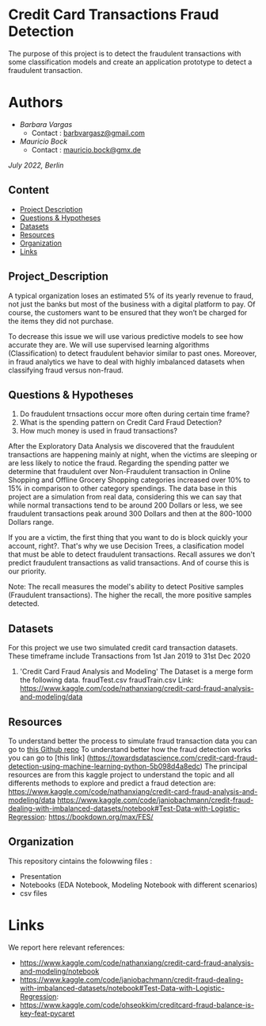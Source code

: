 # Credit Card Transactions Fraud Detection

The purpose of this project is to detect the fraudulent transactions with some classification models and create an application prototype to detect a fraudulent transaction. 

# Authors
- *Barbara Vargas*
  - Contact : barbvargasz@gmail.com
- *Mauricio Bock*
  - Contact : mauricio.bock@gmx.de
  
 *July 2022, Berlin*

## Content
- [Project Description](#Project_Description)  
- [Questions & Hypotheses](#Questions_&_Hypotheses)  
- [Datasets](#datasets)
- [Resources](#resources) 
- [Organization](#organization)
- [Links](#links)
 
## Project_Description

A typical organization loses an estimated 5% of its yearly revenue to fraud, not just the banks but most of the business with a digital platform to pay. Of course, the customers want to be ensured that they won’t be charged for the items they did not purchase.

To decrease this issue we will use various predictive models to see how accurate they are. We will use supervised learning algorithms (Classification) to detect fraudulent behavior similar to past ones. Moreover, in fraud analytics we have to deal with highly imbalanced datasets when classifying fraud versus non-fraud.

## Questions & Hypotheses

1. Do fraudulent trnsactions occur more often during certain time frame?
2. What is the spending pattern on Credit Card Fraud Detection?
3. How much money is used in fraud transactions?

After the Exploratory Data Analysis we discovered that the fraudulent transactions are happening mainly at night, when the victims are sleeping or are less likely to notice the fraud.
Regarding the spending patter we determine that fraudulent over Non-Fraudulent transaction in Online Shopping and Offline Grocery Shopping categories increased over 10% to 15% in comparison to other category spendings.
The data base in this project are a simulation from real data, considering this we can say that while normal transactions tend to be around 200 Dollars or less, we see fraudulent transactions peak around 300 Dollars and then at the 800-1000 Dollars range.

If you are a victim, the first thing that you want to do  is block quickly your account, right?. That's why we use 
Decision Trees, a clasification model that must be able to detect fraudulent transactions.
Recall assures we don't predict fraudulent transactions as valid transactions.
And of course this is our priority.

Note: The recall measures the model's ability to detect Positive samples (Fraudulent transactions). The higher the recall, the more positive samples detected.

## Datasets

For this project we use two simulated credit card transaction datasets. These timeframe include Transactions from 1st Jan 2019 to 31st Dec 2020

1. 'Credit Card Fraud Analysis and Modeling'
The Dataset is a merge form the following data.
fraudTest.csv
fraudTrain.csv
Link: https://www.kaggle.com/code/nathanxiang/credit-card-fraud-analysis-and-modeling/data

## Resources

To understand better the process to simulate fraud transaction data you can go to [this Github repo](https://github.com/namebrandon/Sparkov_Data_Generation)
To understand better how the fraud detection works you can go to [this link] (https://towardsdatascience.com/credit-card-fraud-detection-using-machine-learning-python-5b098d4a8edc)
The principal resources are from this kaggle project to understand the topic and all differents methods to explore and predict a fraud detection are: 
https://www.kaggle.com/code/nathanxiang/credit-card-fraud-analysis-and-modeling/data
https://www.kaggle.com/code/janiobachmann/credit-fraud-dealing-with-imbalanced-datasets/notebook#Test-Data-with-Logistic-Regression:
https://bookdown.org/max/FES/

## Organization

This repository cintains the folowwing files :
- Presentation
- Notebooks (EDA Notebook, Modeling Notebook with different scenarios)
- csv files 

# Links
We report here relevant references:
- https://www.kaggle.com/code/nathanxiang/credit-card-fraud-analysis-and-modeling/notebook
- https://www.kaggle.com/code/janiobachmann/credit-fraud-dealing-with-imbalanced-datasets/notebook#Test-Data-with-Logistic-Regression:
- https://www.kaggle.com/code/ohseokkim/creditcard-fraud-balance-is-key-feat-pycaret
